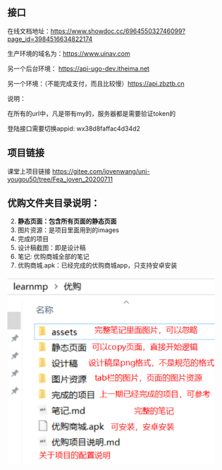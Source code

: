 ## 接口

在线文档地址：https://www.showdoc.cc/696455032746099?page_id=3984516634822174



生产环境的域名为：https://www.uinav.com

另一个后台环境： https://api-ugo-dev.itheima.net 

另一个环境：（不能完成支付，而且比较慢）https://api.zbztb.cn

说明：

在所有的url中，凡是带有my的，服务器都是需要验证token的

登陆接口需要切换appid: wx38d8faffac4d34d2



## 项目链接

课堂上项目链接     https://gitee.com/jovenwang/uni-yougou50/tree/Fea_joven_20200711 



## **优购文件夹目录说明：**

2. **静态页面：包含所有页面的静态页面**
3. 图片资源：是项目里面用到的images
3. 完成的项目
4. 设计稿截图：即是设计稿
5. 笔记: 优购商城全部的笔记
6. 优购商城.apk：已经完成的优购商城app，只支持安卓安装

<img src="assets/image-20200322094815200.png" alt="image-20200322094815200" style="zoom:80%;" />